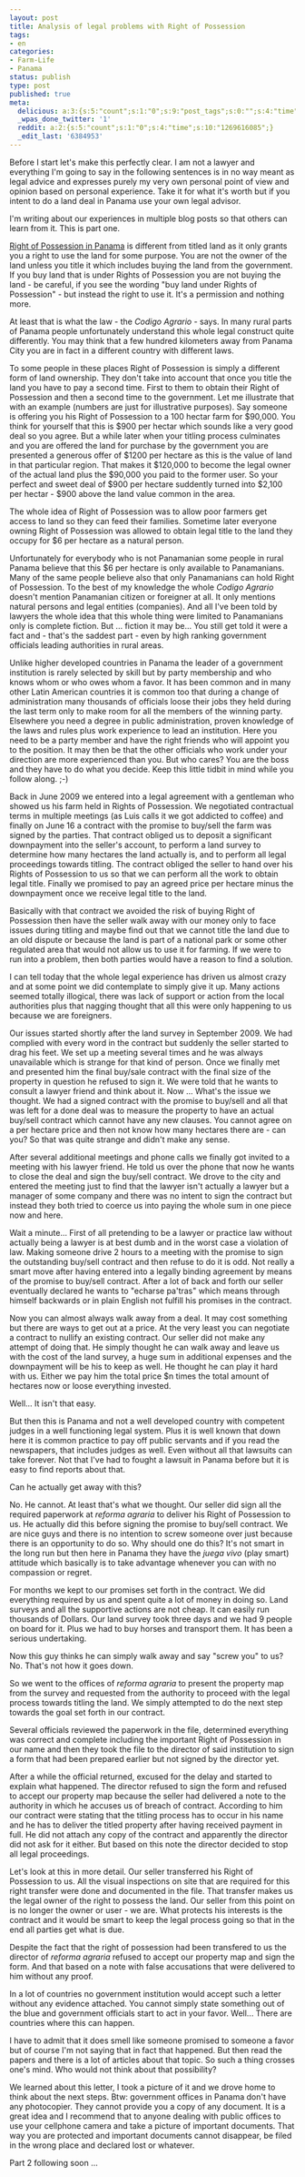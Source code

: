 ```yaml
---
layout: post
title: Analysis of legal problems with Right of Possession
tags:
- en
categories:
- Farm-Life
- Panama
status: publish
type: post
published: true
meta:
  delicious: a:3:{s:5:"count";s:1:"0";s:9:"post_tags";s:0:"";s:4:"time";s:10:"1269616084";}
  _wpas_done_twitter: '1'
  reddit: a:2:{s:5:"count";s:1:"0";s:4:"time";s:10:"1269616085";}
  _edit_last: '6384953'
---
```

Before I start let's make this perfectly clear. I am not a lawyer and everything I'm going to say in the following sentences is in no way meant as legal advice and expresses purely my very own personal point of view and opinion based on personal experience. Take it for what it's worth but if you intent to do a land deal in Panama use your own legal advisor.

I'm writing about our experiences in multiple blog posts so that others can learn from it. This is part one.

<a href="/2009/10/22/rights-of-possession-in-panama.html">Right of Possession in Panama</a> is different from titled land as it only grants you a right to use the land for some purpose. You are not the owner of the land unless you title it which includes buying the land from the government. If you buy land that is under Rights of Possession you are not buying the land - be careful, if you see the wording "buy land under Rights of Possession" - but instead the right to use it. It's a permission and nothing more.

At least that is what the law - the <em>Codigo Agrario</em> - says. In many rural parts of Panama people unfortunately understand this whole legal construct quite differently. You may think that a few hundred kilometers away from Panama City you are in fact in a different country with different laws.

To some people in these places Right of Possession is simply a different form of land ownership. They don't take into account that once you title the land you have to pay a second time. First to them to obtain their Right of Possession and then a second time to the government. Let me illustrate that with an example (numbers are just for illustrative purposes). Say someone is offering you his Right of Possession to a 100 hectar farm for $90,000. You think for yourself that this is $900 per hectar which sounds like a very good deal so you agree. But a while later when your titling process culminates and you are offered the land for purchase by the government you are presented a generous offer of $1200 per hectare as this is the value of land in that particular region. That makes it $120,000 to become the legal owner of the actual land plus the $90,000 you paid to the former user. So your perfect and sweet deal of $900 per hectare suddently turned into $2,100 per hectar - $900 above the land value common in the area.

The whole idea of Right of Possession was to allow poor farmers get access to land so they can feed their families. Sometime later everyone owning Right of Possession was allowed to obtain legal title to the land they occupy for $6 per hectare as a natural person.

Unfortunately for everybody who is not Panamanian some people in rural Panama believe that this $6 per hectare is only available to Panamanians. Many of the same people believe also that only Panamanians can hold Right of Possession. To the best of my knowledge the whole <em>Codigo Agrario</em> doesn't mention Panamanian citizen or foreigner at all. It only mentions natural persons and legal entities (companies). And all I've been told by lawyers the whole idea that this whole thing were limited to Panamanians only is complete fiction. But ... fiction it may be... You still get told it were a fact and - that's the saddest part - even by high ranking government officials leading authorities in rural areas.

Unlike higher developed countries in Panama the leader of a government institution is rarely selected by skill but by party membership and who knows whom or who owes whom a favor. It has been common and in many other Latin American countries it is common too that during a change of administration many thousands of officials loose their jobs they held during the last term only to make room for all the members of the winning party. Elsewhere you need a degree in public administration, proven knowledge of the laws and rules plus work experience to lead an institution. Here you need to be a party member and have the right friends who will appoint you to the position. It may then be that the other officials who work under your direction are more experienced than you. But who cares? You are the boss and they have to do what you decide. Keep this little tidbit in mind while you follow along. ;-)

Back in June 2009 we entered into a legal agreement with a gentleman who showed us his farm held in Rights of Possession. We negotiated contractual terms in multiple meetings (as Luis calls it we got addicted to coffee) and finally on June 16 a contract with the promise to buy/sell the farm was signed by the parties. That contract obliged us to deposit a significant downpayment into the seller's account, to perform a land survey to determine how many hectares the land actually is, and to perform all legal proceedings towards titling. The contract obliged the seller to hand over his Rights of Possession to us so that we can perform all the work to obtain legal title. Finally we promised to pay an agreed price per hectare minus the downpayment once we receive legal title to the land.

Basically with that contract we avoided the risk of buying Right of Possession then have the seller walk away with our money only to face issues during titling and maybe find out that we cannot title the land due to an old dispute or because the land is part of a national park or some other regulated area that would not allow us to use it for farming. If we were to run into a problem, then both parties would have a reason to find a solution.

I can tell today that the whole legal experience has driven us almost crazy and at some point we did contemplate to simply give it up. Many actions seemed totally illogical, there was lack of support or action from the local authorities plus that nagging thought that all this were only happening to us because we are foreigners.

Our issues started shortly after the land survey in September 2009. We had complied with every word in the contract but suddenly the seller started to drag his feet. We set up a meeting several times and he was always unavailable which is strange for that kind of person. Once we finally met and presented him the final buy/sale contract with the final size of the property in question he refused to sign it. We were told that he wants to consult a lawyer friend and think about it. Now ... What's the issue we thought. We had a signed contract with the promise to buy/sell and all that was left for a done deal was to measure the property to have an actual buy/sell contract which cannot have any new clauses. You cannot agree on a per hectare price and then not know how many hectares there are - can you? So that was quite strange and didn't make any sense.

After several additional meetings and phone calls we finally got invited to a meeting with his lawyer friend. He told us over the phone that now he wants to close the deal and sign the buy/sell contract. We drove to the city and entered the meeting just to find that the lawyer isn't actually a lawyer but a manager of some company and there was no intent to sign the contract but instead they both tried to coerce us into paying the whole sum in one piece now and here.

Wait a minute... First of all pretending to be a lawyer or practice law without actually being a lawyer is at best dumb and in the worst case a violation of law. Making someone drive 2 hours to a meeting with the promise to sign the outstanding buy/sell contract and then refuse to do it is odd. Not really a smart move after having entered into a legally binding agreement by means of the promise to buy/sell contract. After a lot of back and forth our seller eventually declared he wants to "echarse pa'tras" which means through himself backwards or in plain English not fulfill his promises in the contract.

Now you can almost always walk away from a deal. It may cost something but there are ways to get out at a price. At the very least you can negotiate a contract to nullify an existing contract. Our seller did not make any attempt of doing that. He simply thought he can walk away and leave us with the cost of the land survey, a huge sum in additional expenses and the downpayment will be his to keep as well. He thought he can play it hard with us. Either we pay him the total price $n times the total amount of hectares now or loose everything invested.

Well... It isn't that easy.

But then this is Panama and not a well developed country with competent judges in a well functioning legal system. Plus it is well known that down here it is common practice to pay off public servants and if you read the newspapers, that includes judges as well. Even without all that lawsuits can take forever. Not that I've had to fought a lawsuit in Panama before but it is easy to find reports about that.

Can he actually get away with this?

No. He cannot. At least that's what we thought. Our seller did sign all the required paperwork at <em>reforma agraria</em> to deliver his Right of Possession to us. He actually did this before signing the promise to buy/sell contract. We are nice guys and there is no intention to screw someone over just because there is an opportunity to do so. Why should one do this? It's not smart in the long run but then here in Panama they have the <em>juega vivo</em> (play smart) attitude which basically is to take advantage whenever you can with no compassion or regret.

For months we kept to our promises set forth in the contract. We did everything required by us and spent quite a lot of money in doing so. Land surveys and all the supportive actions are not cheap. It can easily run thousands of Dollars. Our land survey took three days and we had 9 people on board for it. Plus we had to buy horses and transport them. It has been a serious undertaking.

Now this guy thinks he can simply walk away and say "screw you" to us? No. That's not how it goes down.

So we went to the offices of <em>reforma agraria</em> to present the property map from the survey and requested from the authority to proceed with the legal process towards titling the land. We simply attempted to do the next step towards the goal set forth in our contract.

Several officials reviewed the paperwork in the file, determined everything was correct and complete including the important Right of Possession in our name and then they took the file to the director of said institution to sign a form that had been prepared earlier but not signed by the director yet.

After a while the official returned, excused for the delay and started to explain what happened. The director refused to sign the form and refused to accept our property map because the seller had delivered a note to the authority in which he accuses us of breach of contract. According to him our contract were stating that the titling process has to occur in his name and he has to deliver the titled property after having received payment in full. He did not attach any copy of the contract and apparently the director did not ask for it either. But based on this note the director decided to stop all legal proceedings.

Let's look at this in more detail. Our seller transferred his Right of Possession to us. All the visual inspections on site that are required for this right transfer were done and documented in the file. That transfer makes us the legal owner of the right to possess the land. Our seller from this point on is no longer the owner or user - we are. What protects his interests is the contract and it would be smart to keep the legal process going so that in the end all parties get what is due.

Despite the fact that the right of possession had been transfered to us the director of <em>reforma agraria</em> refused to accept our property map and sign the form. And that based on a note with false accusations that were delivered to him without any proof.

In a lot of countries no government institution would accept such a letter without any evidence attached. You cannot simply state something out of the blue and government officials start to act in your favor. Well... There are countries where this can happen.

I have to admit that it does smell like someone promised to someone a favor but of course I'm not saying that in fact that happened. But then read the papers and there is a lot of articles about that topic. So such a thing crosses one's mind. Who would not think about that possibility?

We learned about this letter, I took a picture of it and we drove home to think about the next steps. Btw: government offices in Panama don't have any photocopier. They cannot provide you a copy of any document. It is a great idea and I recommend that to anyone dealing with public offices to use your cellphone camera and take a picture of important documents. That way you are protected and important documents cannot disappear, be filed in the wrong place and declared lost or whatever.

Part 2 following soon ...
